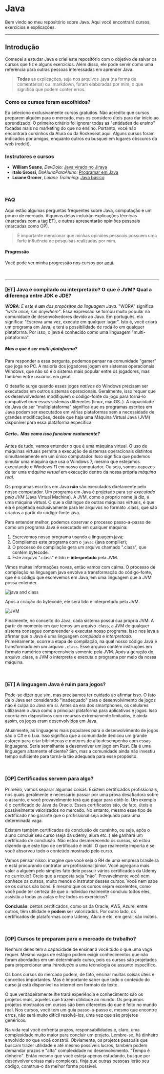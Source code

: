 # Java
Bem vindo ao meu repositório sobre Java. Aqui você encontrará cursos, exercícios e explicações.

______________

## Introdução
Comecei a estudar Java e criei este repositório com o objetivo de salvar os cursos que fiz e alguns exercícios. Além disso, ele pode servir como uma referência para outras pessoas interessadas em aprender Java. 
> __Todas__ as explicações, seja nos arquivos .java (na forma de comentários) ou .markdown, foram elaboradas por mim, o que significa que podem conter erros.

### Como os cursos foram escolhidos?
Eu seleciono exclusivamente cursos gratuitos. Não acredito que cursos preparem alguém para o mercado, mas os considero úteis para dar início ao aprendizado.
O primeiro critério foi ignorar todas as "entidades de ensino" focadas mais no marketing do que no ensino. Portanto, você não encontrará cursinhos da Alura ou da Rockeseat aqui. Alguns cursos foram indicados por amigos, enquanto outros eu busquei em lugares obscuros da web (reddit).

### Instrutores e cursos 
- __William Suane__, _DevDojo:_ <a href="https://www.youtube.com/playlist?list=PL62G310vn6nFIsOCC0H-C2infYgwm8SWW"> Java virado no Jiraya </a>
- __Italo Grossi__, _DeAlunoParaAluno:_ <a href="https://www.youtube.com/playlist?list=PLa75BYTPDNKZLzk3xG-gSXSU_AAq5RP4g"> Programar em Java </a> 
- __Loiane Groner__, _Loiane Trainning:_ <a href="https://loiane.training/curso/java-basico"> Java básico </a>

</br>

### FAQ 
Aqui estão algumas perguntas frequentes sobre Java, computação e um pouco de mercado. Algumas delas incluirão explicações técnicas (marcadas com a tag ET), e outras apresentarão opiniões pessoais (marcadas como OP).
> É importante mencionar que minhas opiniões pessoais possuem uma forte influência de pesquisas realizadas por mim.


#### Progressão
Você pode ver minha progressão nos cursos por <a href="https://github.com/FireguiQueen/Java/blob/main/progress%C3%A3o.md">aqui</a>.

</br>

___________________________




### [ET] Java é compilado ou interpretado? O que é JVM? Qual a diferença entre JDK e JDE? 
 ___WORA__: E este é __um__ dos propósitos da linguagem Java._ "WORA" significa _"write once, run anywhere"_. Essa expressão se tornou muito popular na comunidade de desenvolvedores devido ao Java. Em português, ela significa: "Escreva uma vez, execute em qualquer lugar". Isto é, você criará um programa em Java, e terá a possibilidade de rodá-lo em qualquer plataforma. Por isso, o java é conhecido como uma linguagem "multi-plataforma". 

##### Mas o que é ser multi-plataforma?
Para responder a essa pergunta, podemos pensar na comunidade "gamer" que joga no PC. A maioria dos jogadores jogam em sistemas operacionais Windows, que não só é o sistema mais popular entre os jogadores, mas também entre usuários em geral.

O desafio surge quando esses jogos _nativos_ do Windows precisam ser executados em outros sistemas operacionais. Geralmente, isso requer que os desenvolvedores modifiquem o código-fonte do jogo para torná-lo compatível com esses sistemas diferentes (linux, macOS..). A capacidade de Java de ser "multiplataforma" significa que os programas escritos em Java podem ser executados em várias plataformas sem a necessidade de grandes modificações, desde que haja uma Máquina Virtual Java (JVM) disponível para essa plataforma específica.

##### Certo.. Mas como isso funciona exatamente? 
Antes de tudo, vamos entender o que é uma máquina virtual. O uso de máquinas virtuais permite a execução de sistemas operacionais distintos simultaneamente em um único computador. Isso significa que podemos simular uma máquina que usa o Windows 7, mesmo que estejamos executando o Windows 11 em nosso computador. Ou seja, somos capazes de ter uma _máquina virtual_ em execução dentro da nossa própria _máquina real_.

Os programas escritos em Java __não__ são executados diretamente pelo nosso computador. Um programa em Java é projetado para ser _executado pela JVM_ (Java Virtual Machine). A JVM, como o pŕoprio nome já diz, é uma máquina virtual. O que a distingue de outras máquinas virtuais, é que ela é projetada exclusivamente para ler arquivos no formato .class, que são criados a partir do código-fonte java.

Para entender melhor, podemos observar o processo passo-a-passo de como um programa Java é executado em qualquer máquina:
1. Escrevemos nosso programa usando a linguagem java; 
2. Compilamos este programa com o `javac` (java compiller); 
3. O processo de compilação gera um arquivo chamado ".class", que contém bytecode. 
4. Este arquivo ".class" é lido e __interpretado__ pela JVM. 

Vimos muitas informações novas, então vamos com calma. O processo de compilação na linguagem java envolve a transformação do código-fonte, que é o código que escrevemos em Java, em uma linguagem que a JVM possa entender. 

![java and class](https://github.com/FireguiQueen/Java/assets/98475125/bd5e74c5-2332-4bea-b09a-4fb5a1cce062)

Após a criação do bytecode, ele será lido e interpretado pela JVM. 

![JVM](https://github.com/FireguiQueen/Java/assets/98475125/0f973e29-41f0-424e-b832-634ada8c4d5c)

Finalmente, no conceito do Java, cada sistema possui sua própria JVM. A partir do momento em que temos um arquivo .class, a JVM de qualquer sistema consegue compreender e executar nosso programa. Isso nos leva a afirmar que o Java é uma linguagem _compilada_ e _interpretada_. Primeiramente, ocorre a etapa de compilação, na qual nosso código Java é transformado em um arquivo `.class`. Esse arquivo contém instruções em formato numérico compreensíveis somente pela JVM. Após a geração do arquivo .class, a JVM o interpreta e executa o programa por meio da nossa máquina.

</br>

### [ET] A linguagem Java é ruim para jogos?
Pode-se dizer que sim, mas precisamos ter cuidado ao afirmar isso. O fato de o Java ser considerado "inadequado" para o desenvolvimento de jogos não é culpa do Java em si. Antes da era dos smartphones, os celulares utilizavam o Java como a principal plataforma para aplicativos e jogos. Isso ocorria em dispositivos com recursos extremamente limitados, e ainda assim, os jogos eram desenvolvidos em Java.

Atualmente, as linguagens mais populares para o desenvolvimento de jogos são o C# e o Lua. Isso significa que a comunidade dedicou um grande esforço para criar bibliotecas e motores de alto desempenho com essas linguagens. Seria semelhante a desenvolver um jogo em Rust. Ela é uma linguagem altamente eficiente? Sim, mas a comunidade ainda não investiu tempo suficiente para torná-la tão adequada para esse propósito.

</br>

### [OP] Certificados servem para algo? 
Primeiro, vamos separar algumas coisas. Existem certificados profissionais, nos quais geralmente é necessário passar por uma prova desafiadora sobre o assunto, e você provavelmente terá que pagar para obtê-lo. Um exemplo é o certificado de Java da Oracle. Esses certificados são, de fato, úteis e possivelmente valorizados no mercado. No entanto, mesmo esse tipo de certificado não garante que o profissional seja adequado para uma determinada vaga.

Existem também certificados de conclusão de cursinho, ou seja, após o aluno concluir seu curso (seja da udemy, alura etc..) ele ganhará um certificado de conclusão. Não estou desmerecendo os cursos, só estou dizendo que este tipo de certificado é inútil. O que realmente importa é se você absorveu todo o conteúdo mostrado pelo curso.  

Vamos pensar nisso: imagine que você seja o RH de uma empresa brasileira e está procurando contratar um profissional júnior. Você agregaria mais valor a alguém pelo simples fato dele possuir vários certificados da Udemy no currículo? Creio que a resposta seja "não". 
Provavelmente você nem conhece os cursos, muito menos o instrutor desses cursos. Você nem sabe se os cursos são bons. E mesmo que os cursos sejam excelentes, como você pode ter certeza de que o indivíduo realmente concluiu todos eles, assistiu a todas as aulas e fez todos os exercícios? 

__Conclusão__:  certos certificados, como os da Oracle, AWS, Azure, entre outros, têm utilidade e __podem__ ser valorizados. Por outro lado, os certificados de plataformas como Udemy, Alura e etc, em geral, são inúteis.

</br>

### [OP] Cursos te preparam para o mercado de trabalho? 
Nenhum deles tem a capacidade de ensinar a você tudo o que uma vaga requer. Mesmo vagas de estágio podem exigir conhecimentos que não foram abordados em um determinado curso, pois os cursos são projetados para proporcionar uma _introdução_ a uma tecnologia ou assunto específico.

Os bons cursos do mercado podem, de fato, ensinar muitas coisas úteis e conceitos importantes. Mas é importante saber que todo o conteúdo do curso já está disponível na internet em formato de texto. 

O que verdadeiramente lhe trará experiência e conhecimento são os projetos reais, aqueles que trazem utilidade ao mundo. Os pequenos projetos mostrados em cursos são bem diferentes do que é feito no mundo real. Nos cursos, você tem um guia passo-a-passo e, mesmo que encontre erros, não será muito difícil resolvê-los, uma vez que são projetos genéricos.

Na vida real você enfrenta prazos, responsabilidades e, claro, uma complexidade muito maior para concluir um projeto. Lembre-se, há dinheiro envolvido no que você constrói. Obviamente, os projetos pessoais que buscam trazer utilidade e até mesmo possíveis lucros, também podem demandar prazos e "alta" complexidade no desenvolvimento. <q>Tempo é dinheiro</q>.
Então mesmo que você esteja apenas estudando, busque por desenvolver coisas mais complexas, finja que outras pessoas lerão seu código, construa-o da melhor forma possível.

